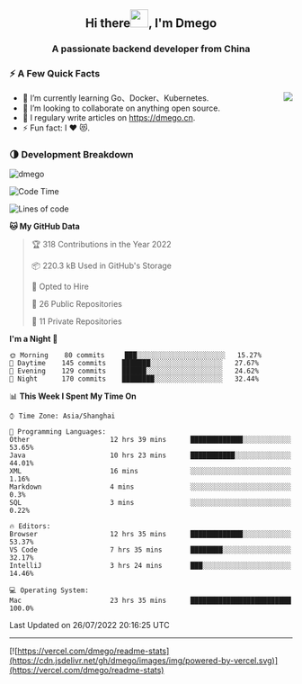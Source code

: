<h2 align="center">Hi there<img src="https://cdn.jsdelivr.net/gh/dmego/images/img/Hi.gif" height="32" />, I'm Dmego </h2>
<h3 align="center">A passionate backend developer from China</h3>

### ⚡️ A Few Quick Facts

<img align="right" src="https://readme-stats-dmego.vercel.app/api?username=dmego&show_icons=true&icon_color=1573B3&hide_title=true&text_color=718096&bg_color=00000000&hide_border=true"/>

<ul>
    <li> 🌱 I’m currently learning Go、Docker、Kubernetes.</li>
    <li> 👯 I’m looking to collaborate on anything open source.</li>
    <li> 📝 I regulary write articles on <a href="https://dmego.cn">https://dmego.cn</a>.</li>
    <li> ⚡ Fun fact: I ❤️ 😻.</li>
</ul>

### 🌗 Development Breakdown

<img src="https://komarev.com/ghpvc/?username=dmego" alt="dmego" />

<!--START_SECTION:waka-->
![Code Time](http://img.shields.io/badge/Code%20Time-1%2C610%20hrs%2041%20mins-blue)

![Lines of code](https://img.shields.io/badge/From%20Hello%20World%20I%27ve%20Written-238%20Thousand%20lines%20of%20code-blue)

**🐱 My GitHub Data** 

> 🏆 318 Contributions in the Year 2022
 > 
> 📦 220.3 kB Used in GitHub's Storage 
 > 
> 💼 Opted to Hire
 > 
> 📜 26 Public Repositories 
 > 
> 🔑 11 Private Repositories  
 > 
**I'm a Night 🦉** 

```text
🌞 Morning    80 commits     ███░░░░░░░░░░░░░░░░░░░░░░   15.27% 
🌆 Daytime    145 commits    ███████░░░░░░░░░░░░░░░░░░   27.67% 
🌃 Evening    129 commits    ██████░░░░░░░░░░░░░░░░░░░   24.62% 
🌙 Night      170 commits    ████████░░░░░░░░░░░░░░░░░   32.44%

```


📊 **This Week I Spent My Time On** 

```text
⌚︎ Time Zone: Asia/Shanghai

💬 Programming Languages: 
Other                    12 hrs 39 mins      █████████████░░░░░░░░░░░░   53.65% 
Java                     10 hrs 23 mins      ███████████░░░░░░░░░░░░░░   44.01% 
XML                      16 mins             ░░░░░░░░░░░░░░░░░░░░░░░░░   1.16% 
Markdown                 4 mins              ░░░░░░░░░░░░░░░░░░░░░░░░░   0.3% 
SQL                      3 mins              ░░░░░░░░░░░░░░░░░░░░░░░░░   0.22%

🔥 Editors: 
Browser                  12 hrs 35 mins      █████████████░░░░░░░░░░░░   53.37% 
VS Code                  7 hrs 35 mins       ████████░░░░░░░░░░░░░░░░░   32.17% 
IntelliJ                 3 hrs 24 mins       ███░░░░░░░░░░░░░░░░░░░░░░   14.46%

💻 Operating System: 
Mac                      23 hrs 35 mins      █████████████████████████   100.0%

```


 Last Updated on 26/07/2022 20:16:25 UTC
<!--END_SECTION:waka-->

---

[![https://vercel.com/dmego/readme-stats](https://cdn.jsdelivr.net/gh/dmego/images/img/powered-by-vercel.svg)](https://vercel.com/dmego/readme-stats)

